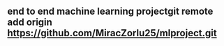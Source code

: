 ## end to end machine learning projectgit remote add origin https://github.com/MiracZorlu25/mlproject.git